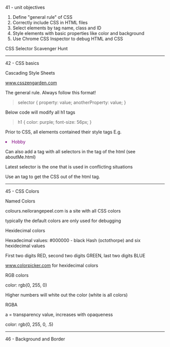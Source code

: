 41 - unit objectives


1. Define "general rule" of CSS
2. Correctly include CSS in HTML files
3. Select elements by tag name, class and ID
4. Style elements with basic properties like color and background
5. Use Chrome CSS Inspector to debug HTML and CSS

CSS Selector Scavenger Hunt



-------


42 - CSS basics

Cascading Style Sheets

www.csszengarden.com

The general rule. Always follow this format!

>selector {
>    property: value;
>    anotherProperty: value;
>}


Below code will modify all h1 tags

>h1 {
>    color: purple;
>    font-size: 56px;
>}


Prior to CSS, all elements contained their style tags
E.g. <li style="color: purple;">Hobby</li>

Can also add a <style></style> tag with all selectors in the <head> tag of the html (see aboutMe.html)

Latest selector is the one that is used in conflicting situations


Use an <link> tag to get the CSS out of the html tag.


-----

45 - CSS Colors


Named Colors

colours.neilorangepeel.com is a site with all CSS colors

typically the default colors are only used for debugging


Hexidecimal colors

Hexadecimal values: #000000 - black
Hash (octothorpe) and six hexidecimal values

First two digits RED, second two digits GREEN, last two digits BLUE

www.colorpicker.com for hexidecimal colors


RGB colors

color: rgb(0, 255, 0)

Higher numbers will white out the color (white is all colors)


RGBA

a = transparency value, increases with opaqueness

color: rgb(0, 255, 0, .5)


-------

46 - Background and Border













